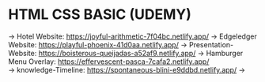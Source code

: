 # HTML CSS BASIC (UDEMY)
-> Hotel Website:   https://joyful-arithmetic-7f04bc.netlify.app/
-> Edgeledger Website: https://playful-phoenix-41d0aa.netlify.app/
-> Presentation-Website: https://boisterous-queijadas-a52af9.netlify.app/
-> Hamburger Menu Overlay: https://effervescent-pasca-7cafa2.netlify.app/  
-> knowledge-Timeline: https://spontaneous-blini-e9ddbd.netlify.app/
-> 
